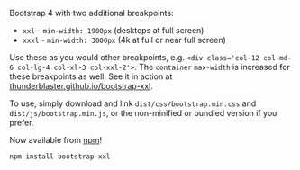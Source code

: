 Bootstrap 4 with two additional breakpoints:

- `xxl` - `min-width: 1900px` (desktops at full screen)
- `xxxl` - `min-width: 3000px` (4k at full or near full screen)

Use these as you would other breakpoints, e.g. `<div class='col-12 col-md-6 col-lg-4 col-xl-3 col-xxl-2'>`.  The `container` `max-width` is increased for these breakpoints as well.  See it in action at [thunderblaster.github.io/bootstrap-xxl](https://thunderblaster.github.io/bootstrap-xxl).

To use, simply download and link `dist/css/bootstrap.min.css` and `dist/js/bootstrap.min.js`, or the non-minified or bundled version if you prefer.

Now available from [npm](https://www.npmjs.com/package/bootstrap-xxl)!

`npm install bootstrap-xxl`
